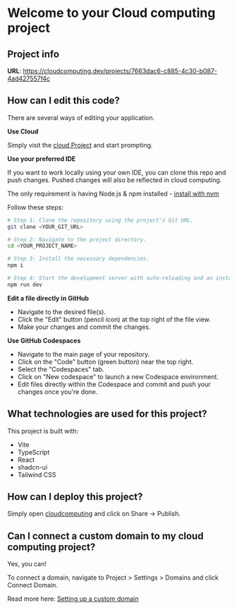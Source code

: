 # Welcome to your Cloud computing project

## Project info

**URL**: https://cloudcomputing.dev/projects/7663dac6-c885-4c30-b087-4ad427557f4c

## How can I edit this code?

There are several ways of editing your application.

**Use Cloud**

Simply visit the [cloud Project](https://lovable.dev/projects/7663dac6-c885-4c30-b087-4ad427557f4c) and start prompting.


**Use your preferred IDE**

If you want to work locally using your own IDE, you can clone this repo and push changes. Pushed changes will also be reflected in cloud computing.

The only requirement is having Node.js & npm installed - [install with nvm](https://github.com/nvm-sh/nvm#installing-and-updating)

Follow these steps:

```sh
# Step 1: Clone the repository using the project's Git URL.
git clone <YOUR_GIT_URL>

# Step 2: Navigate to the project directory.
cd <YOUR_PROJECT_NAME>

# Step 3: Install the necessary dependencies.
npm i

# Step 4: Start the development server with auto-reloading and an instant preview.
npm run dev
```

**Edit a file directly in GitHub**

- Navigate to the desired file(s).
- Click the "Edit" button (pencil icon) at the top right of the file view.
- Make your changes and commit the changes.

**Use GitHub Codespaces**

- Navigate to the main page of your repository.
- Click on the "Code" button (green button) near the top right.
- Select the "Codespaces" tab.
- Click on "New codespace" to launch a new Codespace environment.
- Edit files directly within the Codespace and commit and push your changes once you're done.

## What technologies are used for this project?

This project is built with:

- Vite
- TypeScript
- React
- shadcn-ui
- Tailwind CSS

## How can I deploy this project?

Simply open [cloudcomputing](https://lovable.dev/projects/7663dac6-c885-4c30-b087-4ad427557f4c) and click on Share -> Publish.

## Can I connect a custom domain to my cloud computing project?

Yes, you can!

To connect a domain, navigate to Project > Settings > Domains and click Connect Domain.

Read more here: [Setting up a custom domain](https://docs.cloud.dev/tips-tricks/custom-domain#step-by-step-guide)
